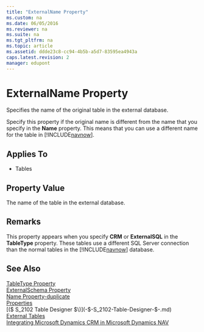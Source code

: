 ```yaml
---
title: "ExternalName Property"
ms.custom: na
ms.date: 06/05/2016
ms.reviewer: na
ms.suite: na
ms.tgt_pltfrm: na
ms.topic: article
ms.assetid: ddde23c8-cc94-4b5b-a5d7-83595ea4943a
caps.latest.revision: 2
manager: edupont
---
```

# ExternalName Property
Specifies the name of the original table in the external database.  
  
 Specify this property if the original name is different from the name that you specify in the **Name** property. This means that you can use a different name for the table in [!INCLUDE[navnow](includes/navnow_md.md)].  
  
## Applies To  
  
-   Tables  
  
## Property Value  
 The name of the table in the external database.  
  
## Remarks  
 This property appears when you specify **CRM** or **ExternalSQL** in the **TableType** property. These tables use a different SQL Server connection than the normal tables in the [!INCLUDE[navnow](includes/navnow_md.md)] database.  
  
## See Also  
 [TableType Property](TableType-Property.md)   
 [ExternalSchema Property](ExternalSchema-Property.md)   
 [Name Property\-duplicate](Name-Property-duplicate.md)   
 [Properties](Properties.md)   
 [\($ S\_2102 Table Designer $\)](-$-S_2102-Table-Designer-$-.md)   
 [External Tables](External-Tables.md)   
 [Integrating Microsoft Dynamics CRM in Microsoft Dynamics NAV](../Topic/Integrating%20Microsoft%20Dynamics%20CRM%20in%20Microsoft%20Dynamics%20NAV.md)